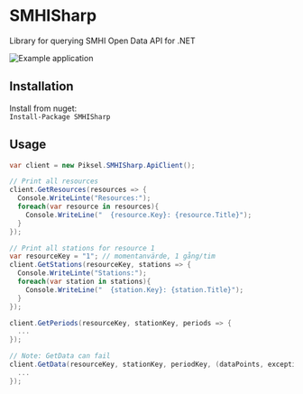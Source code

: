 # SMHISharp
Library for querying SMHI Open Data API for .NET

![Example application](https://i.imgur.com/h3dUvYR.png)

## Installation

Install from nuget:  
```Install-Package SMHISharp```

## Usage

```cs
var client = new Piksel.SMHISharp.ApiClient();

// Print all resources
client.GetResources(resources => {
  Console.WriteLinte("Resources:");
  foreach(var resource in resources){
    Console.WriteLine("  {resource.Key}: {resource.Title}");
  }
});

// Print all stations for resource 1
var resourceKey = "1"; // momentanvärde, 1 gång/tim
client.GetStations(resourceKey, stations => {
  Console.WriteLinte("Stations:");
  foreach(var station in stations){
    Console.WriteLine("  {station.Key}: {station.Title}");
  }
});

client.GetPeriods(resourceKey, stationKey, periods => {
  ...
});

// Note: GetData can fail
client.GetData(resourceKey, stationKey, periodKey, (dataPoints, exception) => {
  ...
});
```
